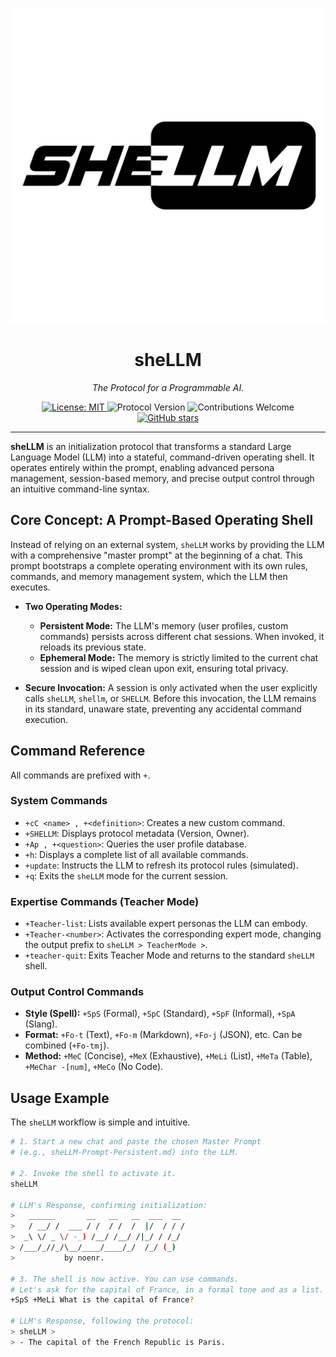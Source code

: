 <!-- Logo -->
<p align="center">
  <img src="./assets/sheLLM.png" alt="sheLLM Logo" width="700"/>
</p>

<h1 align="center">sheLLM</h1>
<p align="center"><i>The Protocol for a Programmable AI.</i></p>

<p align="center">
  <!-- License Badge -->
  <a href="https://github.com/Noenr/sheLLM/blob/main/LICENSE">
    <img src="https://img.shields.io/badge/License-MIT-blue.svg" alt="License: MIT">
  </a>
  <!-- Protocol Version Badge -->
  <img src="https://img.shields.io/badge/Protocol-v8.3-informational.svg" alt="Protocol Version">
  <!-- Contributions Welcome Badge -->
  <img src="https://img.shields.io/badge/Contributions-Welcome-brightgreen.svg" alt="Contributions Welcome">
  <!-- GitHub Stars Badge -->
  <a href="https://github.com/Noenr/sheLLM/stargazers">
    <img src="https://img.shields.io/github/stars/YOUR-USERNAME/sheLLM?style=social" alt="GitHub stars">
  </a>
</p>

---

**sheLLM** is an initialization protocol that transforms a standard Large Language Model (LLM) into a stateful, command-driven operating shell. It operates entirely within the prompt, enabling advanced persona management, session-based memory, and precise output control through an intuitive command-line syntax.

## Core Concept: A Prompt-Based Operating Shell

Instead of relying on an external system, `sheLLM` works by providing the LLM with a comprehensive "master prompt" at the beginning of a chat. This prompt bootstraps a complete operating environment with its own rules, commands, and memory management system, which the LLM then executes.

-   **Two Operating Modes:**
    -   **Persistent Mode:** The LLM's memory (user profiles, custom commands) persists across different chat sessions. When invoked, it reloads its previous state.
    -   **Ephemeral Mode:** The memory is strictly limited to the current chat session and is wiped clean upon exit, ensuring total privacy.

-   **Secure Invocation:** A session is only activated when the user explicitly calls `sheLLM`, `shellm`, or `SHELLM`. Before this invocation, the LLM remains in its standard, unaware state, preventing any accidental command execution.

## Command Reference

All commands are prefixed with `+`.

### System Commands
-   `+cC <name> , +<definition>`: Creates a new custom command.
-   `+SHELLM`: Displays protocol metadata (Version, Owner).
-   `+Ap , +<question>`: Queries the user profile database.
-   `+h`: Displays a complete list of all available commands.
-   `+update`: Instructs the LLM to refresh its protocol rules (simulated).
-   `+q`: Exits the `sheLLM` mode for the current session.

### Expertise Commands (Teacher Mode)
-   `+Teacher-list`: Lists available expert personas the LLM can embody.
-   `+Teacher-<number>`: Activates the corresponding expert mode, changing the output prefix to `sheLLM > TeacherMode >`.
-   `+teacher-quit`: Exits Teacher Mode and returns to the standard `sheLLM` shell.

### Output Control Commands
-   **Style (Spell):** `+SpS` (Formal), `+SpC` (Standard), `+SpF` (Informal), `+SpA` (Slang).
-   **Format:** `+Fo-t` (Text), `+Fo-m` (Markdown), `+Fo-j` (JSON), etc. Can be combined (`+Fo-tmj`).
-   **Method:** `+MeC` (Concise), `+MeX` (Exhaustive), `+MeLi` (List), `+MeTa` (Table), `+MeChar -[num]`, `+MeCo` (No Code).

## Usage Example

The `sheLLM` workflow is simple and intuitive.

```bash
# 1. Start a new chat and paste the chosen Master Prompt 
# (e.g., sheLLM-Prompt-Persistent.md) into the LLM.

# 2. Invoke the shell to activate it.
sheLLM

# LLM's Response, confirming initialization:
>   ______       __   __   __  ___  __
>   / __/ /  ___ / /  / /  /  |/  / / /
>  _\ \/ _ \/ -_) /__/ /__/ /|_/ / /_/ 
> /___/_//_/\__/____/____/_/  /_/ (_) 
> 			by noenr.

# 3. The shell is now active. You can use commands.
# Let's ask for the capital of France, in a formal tone and as a list.
+SpS +MeLi What is the capital of France?

# LLM's Response, following the protocol:
> sheLLM > 
> - The capital of the French Republic is Paris.
